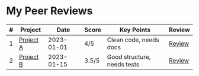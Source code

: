 # My Peer Reviews

| # | Project | Date | Score | Key Points | Review |
|---|---------|------|-------|------------|--------|
| 1 | [Project A](link) | 2023-01-01 | 4/5 | Clean code, needs docs | [Review](reviews/project-a.md) |
| 2 | [Project B](link) | 2023-01-15 | 3.5/5 | Good structure, needs tests | [Review](reviews/project-b.md) |
